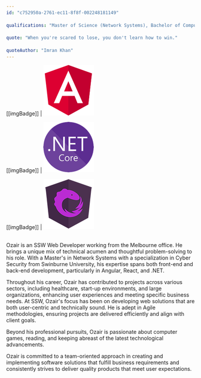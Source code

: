 ```yaml
---
id: "c752950a-2761-ec11-8f8f-002248181149"

qualifications: "Master of Science (Network Systems), Bachelor of Computer Science"

quote: "When you're scared to lose, you don't learn how to win."

quoteAuthor: "Imran Khan"
---
```

[[imgBadge]]
| ![Angular](../badges/Developer-angular.png)

[[imgBadge]]
| ![.NET Core](../badges/Developer-dotnet-core.png)

[[imgBadge]]
| ![NgRx](../badges/Developer-ngrx.png)

<br/>
Ozair is an SSW Web Developer working from the Melbourne office. He brings a unique mix of technical acumen and thoughtful problem-solving to his role. With a Master's in Network Systems with a specialization in Cyber Security from Swinburne University, his expertise spans both front-end and back-end development, particularly in Angular, React, and .NET.

Throughout his career, Ozair has contributed to projects across various sectors, including healthcare, start-up environments, and large organizations, enhancing user experiences and meeting specific business needs. At SSW, Ozair's focus has been on developing web solutions that are both user-centric and technically sound. He is adept in Agile methodologies, ensuring projects are delivered efficiently and align with client goals.

Beyond his professional pursuits, Ozair is passionate about computer games, reading, and keeping abreast of the latest technological advancements. 

Ozair is committed to a team-oriented approach in creating and implementing software solutions that fulfill business requirements and consistently strives to deliver quality products that meet user expectations.

